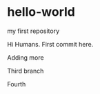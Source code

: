# hello-world
my first repository


Hi Humans. First commit here.

Adding more 

Third branch

Fourth
